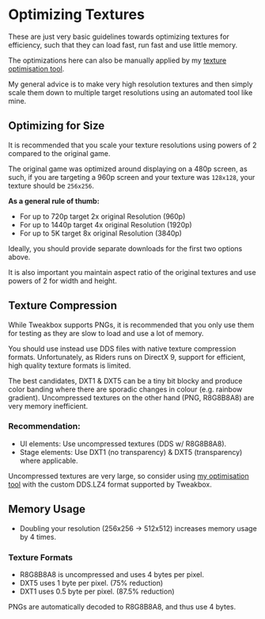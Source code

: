 # Optimizing Textures

These are just very basic guidelines towards optimizing textures for efficiency, such that they can load fast, run fast and use little memory.

The optimizations here can also be manually applied by my [texture optimisation tool](https://github.com/Sewer56/DolphinImageOptimizer).

My general advice is to make very high resolution textures and then simply scale them down to multiple target resolutions using an automated tool like mine.

## Optimizing for Size
It is recommended that you scale your texture resolutions using powers of 2 compared to the original game.

The original game was optimized around displaying on a 480p screen, as such, if you are targeting a 960p screen and your texture was `128x128`, your texture should be `256x256`.

**As a general rule of thumb:**  
- For up to 720p target 2x original Resolution (960p)  
- For up to 1440p target 4x original Resolution (1920p)  
- For up to 5K target 8x original Resolution (3840p)  

Ideally, you should provide separate downloads for the first two options above.

It is also important you maintain aspect ratio of the original textures and use powers of 2 for width and height.

## Texture Compression

While Tweakbox supports PNGs, it is recommended that you only use them for testing as they are slow to load and use a lot of memory. 

You should use instead use DDS files with native texture compression formats.
Unfortunately, as Riders runs on DirectX 9, support for efficient, high quality texture formats is limited. 

The best candidates, DXT1 & DXT5 can be a tiny bit blocky and produce color banding where there are sporadic changes in colour (e.g. rainbow gradient). Uncompressed textures on the other hand (PNG, R8G8B8A8) are very memory inefficient.

### Recommendation:
- UI elements: Use uncompressed textures (DDS w/ R8G8B8A8).
- Stage elements: Use DXT1 (no transparency) & DXT5 (transparency) where applicable.

Uncompressed textures are very large, so consider using [my optimisation tool](https://github.com/Sewer56/DolphinImageOptimizer) with the custom DDS.LZ4 format supported by Tweakbox.

## Memory Usage
- Doubling your resolution (256x256 -> 512x512) increases memory usage by 4 times.

### Texture Formats
- R8G8B8A8 is uncompressed and uses 4 bytes per pixel.
- DXT5 uses 1 byte per pixel.   (75% reduction)
- DXT1 uses 0.5 byte per pixel. (87.5% reduction)

PNGs are automatically decoded to R8G8B8A8, and thus use 4 bytes.